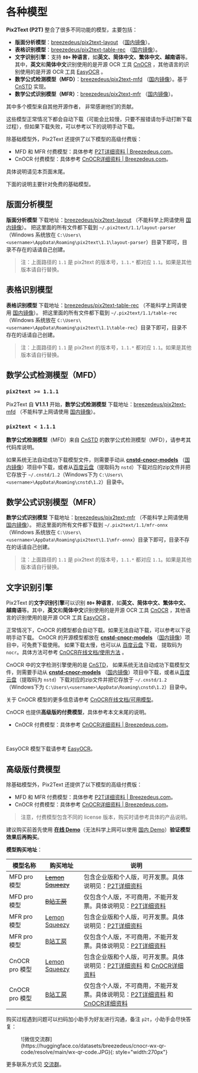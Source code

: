 # 各种模型

**Pix2Text (P2T)** 整合了很多不同功能的模型，主要包括：

- **版面分析模型**：[breezedeus/pix2text-layout](https://huggingface.co/breezedeus/pix2text-layout) （[国内镜像](https://hf-mirror.com/breezedeus/pix2text-layout)）。
- **表格识别模型**：[breezedeus/pix2text-table-rec](https://huggingface.co/breezedeus/pix2text-table-rec) （[国内镜像](https://hf-mirror.com/breezedeus/pix2text-table-rec)）。
- **文字识别引擎**：支持 **`80+` 种语言**，如**英文、简体中文、繁体中文、越南语**等。其中，**英文**和**简体中文**识别使用的是开源 OCR 工具 [CnOCR](https://github.com/breezedeus/cnocr) ，其他语言的识别使用的是开源 OCR 工具 [EasyOCR](https://github.com/JaidedAI/EasyOCR) 。
- **数学公式检测模型（MFD）**：[breezedeus/pix2text-mfd](https://huggingface.co/breezedeus/pix2text-mfd) （[国内镜像](https://hf-mirror.com/breezedeus/pix2text-mfd)）。基于 [CnSTD](https://github.com/breezedeus/cnstd) 实现。
- **数学公式识别模型（MFR）**：[breezedeus/pix2text-mfr](https://huggingface.co/breezedeus/pix2text-mfr) （[国内镜像](https://hf-mirror.com/breezedeus/pix2text-mfr)）。

其中多个模型来自其他开源作者， 非常感谢他们的贡献。

这些模型正常情况下都会自动下载（可能会比较慢，只要不报错请勿手动打断下载过程），但如果下载失败，可以参考以下的说明手动下载。

除基础模型外，Pix2Text 还提供了以下模型的高级付费版：

- MFD 和 MFR 付费模型：具体参考 [P2T详细资料 | Breezedeus.com](https://www.breezedeus.com/article/pix2text_cn)。
- CnOCR 付费模型：具体参考 [CnOCR详细资料 | Breezedeus.com](https://www.breezedeus.com/article/cnocr)。

具体说明请见本页面末尾。

下面的说明主要针对免费的基础模型。

## 版面分析模型
**版面分析模型** 下载地址：[breezedeus/pix2text-layout](https://huggingface.co/breezedeus/pix2text-layout) （不能科学上网请使用 [国内镜像](https://hf-mirror.com/breezedeus/pix2text-layout)）。
把这里面的所有文件都下载到 `~/.pix2text/1.1/layout-parser` （Windows 系统放在 `C:\Users\<username>\AppData\Roaming\pix2text\1.1\layout-parser`）目录下即可，目录不存在的话请自己创建。

> 注：上面路径的 `1.1` 是 pix2text 的版本号，`1.1.*` 都对应 `1.1`。如果是其他版本请自行替换。

## 表格识别模型
**表格识别模型** 下载地址：[breezedeus/pix2text-table-rec](https://huggingface.co/breezedeus/pix2text-table-rec) （不能科学上网请使用 [国内镜像](https://hf-mirror.com/breezedeus/pix2text-table-rec)）。
把这里面的所有文件都下载到 `~/.pix2text/1.1/table-rec` （Windows 系统放在 `C:\Users\<username>\AppData\Roaming\pix2text\1.1\table-rec`）目录下即可，目录不存在的话请自己创建。

> 注：上面路径的 `1.1` 是 pix2text 的版本号，`1.1.*` 都对应 `1.1`。如果是其他版本请自行替换。

## 数学公式检测模型（MFD）
### `pix2text >= 1.1.1`
Pix2Text 自 **V1.1.1** 开始，**数学公式检测模型** 下载地址：[breezedeus/pix2text-mfd](https://huggingface.co/breezedeus/pix2text-mfd) （不能科学上网请使用 [国内镜像](https://hf-mirror.com/breezedeus/pix2text-mfd)）。

### `pix2text < 1.1.1`
**数学公式检测模型**（MFD）来自 [CnSTD](https://github.com/breezedeus/cnstd) 的数学公式检测模型（MFD），请参考其代码库说明。

如果系统无法自动成功下载模型文件，则需要手动从 [**cnstd-cnocr-models**](https://huggingface.co/breezedeus/cnstd-cnocr-models) （[国内镜像](https://hf-mirror.com/breezedeus/cnstd-cnocr-models)）项目中下载，或者从[百度云盘](https://pan.baidu.com/s/1zDMzArCDrrXHWL0AWxwYQQ?pwd=nstd)（提取码为 `nstd`）下载对应的zip文件并把它存放于 `~/.cnstd/1.2`（Windows下为 `C:\Users\<username>\AppData\Roaming\cnstd\1.2`）目录中。

## 数学公式识别模型（MFR）
**数学公式识别模型** 下载地址：[breezedeus/pix2text-mfr](https://huggingface.co/breezedeus/pix2text-mfr) （不能科学上网请使用 [国内镜像](https://hf-mirror.com/breezedeus/pix2text-mfr)）。
把这里面的所有文件都下载到 `~/.pix2text/1.1/mfr-onnx` （Windows 系统放在 `C:\Users\<username>\AppData\Roaming\pix2text\1.1\mfr-onnx`）目录下即可，目录不存在的话请自己创建。

> 注：上面路径的 `1.1` 是 pix2text 的版本号，`1.1.*` 都对应 `1.1`。如果是其他版本请自行替换。

## 文字识别引擎
Pix2Text 的**文字识别引擎**可以识别 **`80+` 种语言**，如**英文、简体中文、繁体中文、越南语**等。其中，**英文**和**简体中文**识别使用的是开源 OCR 工具 [CnOCR](https://github.com/breezedeus/cnocr) ，其他语言的识别使用的是开源 OCR 工具 [EasyOCR](https://github.com/JaidedAI/EasyOCR) 。

正常情况下，CnOCR 的模型都会自动下载。如果无法自动下载，可以参考以下说明手动下载。
CnOCR 的开源模型都放在 [**cnstd-cnocr-models**](https://huggingface.co/breezedeus/cnstd-cnocr-models) （[国内镜像](https://hf-mirror.com/breezedeus/cnstd-cnocr-models)）项目中，可免费下载使用。
如果下载太慢，也可以从 [百度云盘](https://pan.baidu.com/s/1RhLBf8DcLnLuGLPrp89hUg?pwd=nocr) 下载， 提取码为 `nocr`。具体方法可参考 [CnOCR在线文档/使用方法](https://cnocr.readthedocs.io/zh/latest/usage) 。

CnOCR 中的文字检测引擎使用的是 [CnSTD](https://github.com/breezedeus/cnstd)，
如果系统无法自动成功下载模型文件，则需要手动从 [**cnstd-cnocr-models**](https://huggingface.co/breezedeus/cnstd-cnocr-models) （[国内镜像](https://hf-mirror.com/breezedeus/cnstd-cnocr-models)）项目中下载，或者从[百度云盘](https://pan.baidu.com/s/1zDMzArCDrrXHWL0AWxwYQQ?pwd=nstd)（提取码为 `nstd`）下载对应的zip文件并把它存放于 `~/.cnstd/1.2`（Windows下为 `C:\Users\<username>\AppData\Roaming\cnstd\1.2`）目录中。

关于 CnOCR 模型的更多信息请参考 [CnOCR在线文档/可用模型](https://cnocr.readthedocs.io/zh/latest/models)。

CnOCR 也提供**高级版的付费模型**，具体参考本文末尾的说明。

- CnOCR 付费模型：具体参考 [CnOCR详细资料 | Breezedeus.com](https://www.breezedeus.com/article/cnocr)。

<br/>

EasyOCR 模型下载请参考 [EasyOCR](https://github.com/JaidedAI/EasyOCR)。

## 高级版付费模型

除基础模型外，Pix2Text 还提供了以下模型的高级付费版：

- MFD 和 MFR 付费模型：具体参考 [P2T详细资料 | Breezedeus.com](https://www.breezedeus.com/article/pix2text_cn)。
- CnOCR 付费模型：具体参考 [CnOCR详细资料 | Breezedeus.com](https://www.breezedeus.com/article/cnocr)。

> 注意，付费模型包含不同的 license 版本，购买时请参考具体的产品说明。

建议购买前首先使用 **[在线 Demo](https://huggingface.co/spaces/breezedeus/Pix2Text-Demo)**（无法科学上网可以使用 [国内 Demo](https://hf-mirror.com/spaces/breezedeus/Pix2Text-Demo)）**验证模型效果后再购买**。

**模型购买地址**：

| 模型名称         | 购买地址                                                       | 说明 
|--------------|------------------------------------------------------------|-----------------------------------------------------------------------------------|
| MFD pro 模型   | ~~[Lemon Squeezy](https://ocr.lemonsqueezy.com)~~          | 包含企业版和个人版，可开发票。具体说明见：[P2T详细资料](https://www.breezedeus.com/article/pix2text_cn)    | 
| MFD pro 模型   | ~~[B站工房](https://gf.bilibili.com/item/detail/1102870055)~~ | 仅包含个人版，不可商用，不能开发票。具体说明见：[P2T详细资料](https://www.breezedeus.com/article/pix2text_cn) | 
| MFR pro 模型   | [Lemon Squeezy](https://ocr.lemonsqueezy.com)              | 包含企业版和个人版，可开发票。具体说明见：[P2T详细资料](https://www.breezedeus.com/article/pix2text_cn)    | 
| MFR pro 模型   | [B站工房](https://gf.bilibili.com/item/detail/1103052055)     | 仅包含个人版，不可商用，不能开发票。具体说明见：[P2T详细资料](https://www.breezedeus.com/article/pix2text_cn) | 
| CnOCR pro 模型 | [Lemon Squeezy](https://ocr.lemonsqueezy.com)              | 包含企业版和个人版，可开发票。具体说明见：[P2T详细资料](https://www.breezedeus.com/article/pix2text_cn) 和 [CnOCR详细资料](https://www.breezedeus.com/article/cnocr) | 
| CnOCR pro 模型 | [B站工房](https://gf.bilibili.com/item/detail/1104820055)     | 仅包含个人版，不可商用，不能开发票。具体说明见：[P2T详细资料](https://www.breezedeus.com/article/pix2text_cn) 和 [CnOCR详细资料](https://www.breezedeus.com/article/cnocr) | 

购买过程遇到问题可以扫码加小助手为好友进行沟通，备注 `p2t`，小助手会尽快答复：

<figure markdown>
![微信交流群](https://huggingface.co/datasets/breezedeus/cnocr-wx-qr-code/resolve/main/wx-qr-code.JPG){: style="width:270px"}
</figure>

更多联系方式见 [交流群](contact.md)。
